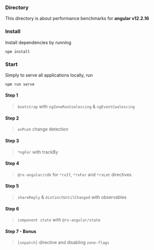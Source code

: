 ### Directory

This directory is about performance benchmarks for **angular v12.2.16**

### Install
Install dependencies by running

```
npm install
```

### Start

Simply to serve all applications locally, run

```
npm run serve
```

#### Step 1

> `bootstrap` with `ngZoneRunCoalescing` & `ngEventCoalescing`

#### Step 2

> `onPush` change detection

#### Step 3

> `*ngFor` with trackBy


#### Step 4

> `@rx-angular/cdk` for `*rxIf`, `*rxFor` and `*rxLet` directives

#### Step 5

> `shareReply` & `distinctUntilChanged` with observables

#### Step 6

> `component state` with `@rx-angular/state`


#### Step 7 - Bonus

> `[unpatch]` directive and disabling `zone-flags`

